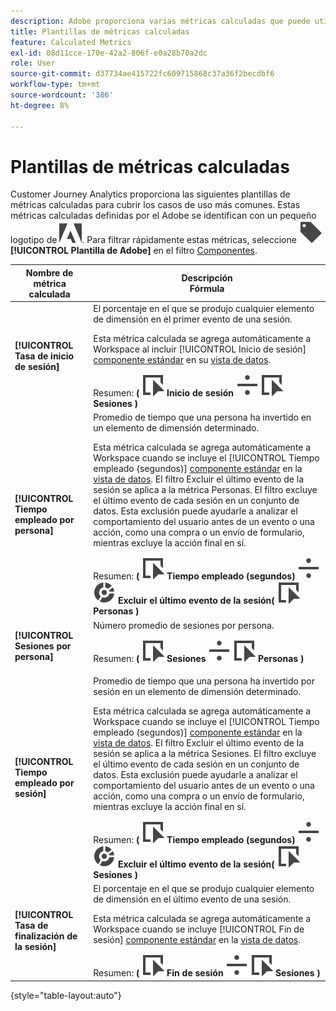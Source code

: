 ```yaml
---
description: Adobe proporciona varias métricas calculadas que puede utilizar. Esta página enumera dichas métricas y los usos a los que están destinadas.
title: Plantillas de métricas calculadas
feature: Calculated Metrics
exl-id: 08d11cce-170e-42a2-806f-e0a28b70a2dc
role: User
source-git-commit: d37734ae415722fc609715868c37a36f2becdbf6
workflow-type: tm+mt
source-wordcount: '386'
ht-degree: 8%

---
```


# Plantillas de métricas calculadas

Customer Journey Analytics proporciona las siguientes plantillas de métricas calculadas para cubrir los casos de uso más comunes. Estas métricas calculadas definidas por el Adobe se identifican con un pequeño logotipo de ![AdobeLogoSmall](/help/assets/icons/AdobeLogoSmall.svg). Para filtrar rápidamente estas métricas, seleccione ![Etiqueta](/help/assets/icons/Label.svg) **[!UICONTROL Plantilla de Adobe]** en el filtro [Componentes](/help/components/overview.md#filter).

| Nombre de métrica calculada | Descripción<br/>Fórmula |
|---------|----------|
| **[!UICONTROL Tasa de inicio de sesión]** | El porcentaje en el que se produjo cualquier elemento de dimensión en el primer evento de una sesión.<p>Esta métrica calculada se agrega automáticamente a Workspace al incluir [!UICONTROL Inicio de sesión] [componente estándar](/help/data-views/component-reference.md) en su [vista de datos](/help/data-views/create-dataview.md).</p>Resumen: **(** ![Evento](/help/assets/icons/Event.svg) **Inicio de sesión** ![Dividir](/help/assets/icons/Divide.svg) ![Evento](/help/assets/icons/Event.svg) **Sesiones** **)** |
| **[!UICONTROL Tiempo empleado por persona]** | Promedio de tiempo que una persona ha invertido en un elemento de dimensión determinado.<p>Esta métrica calculada se agrega automáticamente a Workspace cuando se incluye el [!UICONTROL Tiempo empleado (segundos)] [componente estándar](/help/data-views/component-reference.md) en la [vista de datos](/help/data-views/create-dataview.md). El filtro Excluir el último evento de la sesión se aplica a la métrica Personas. El filtro excluye el último evento de cada sesión en un conjunto de datos. Esta exclusión puede ayudarle a analizar el comportamiento del usuario antes de un evento o una acción, como una compra o un envío de formulario, mientras excluye la acción final en sí.</p>Resumen: **(** ![Evento](/help/assets/icons/Event.svg) **Tiempo empleado (segundos)** ![Dividir](/help/assets/icons/Divide.svg) ![Segmentación](/help/assets/icons/Segmentation.svg) **Excluir el último evento de la sesión(** ![Evento](/help/assets/icons/Event.svg) **Personas )** |
| **[!UICONTROL Sesiones por persona]** | Número promedio de sesiones por persona.<p>Resumen: **(** ![Evento](/help/assets/icons/Event.svg) **Sesiones** ![Dividir](/help/assets/icons/Divide.svg) ![Evento](/help/assets/icons/Event.svg) **Personas** **)** |
| **[!UICONTROL Tiempo empleado por sesión]** | Promedio de tiempo que una persona ha invertido por sesión en un elemento de dimensión determinado.<p>Esta métrica calculada se agrega automáticamente a Workspace cuando se incluye el [!UICONTROL Tiempo empleado (segundos)] [componente estándar](/help/data-views/component-reference.md) en la [vista de datos](/help/data-views/create-dataview.md). El filtro Excluir el último evento de la sesión se aplica a la métrica Sesiones. El filtro excluye el último evento de cada sesión en un conjunto de datos. Esta exclusión puede ayudarle a analizar el comportamiento del usuario antes de un evento o una acción, como una compra o un envío de formulario, mientras excluye la acción final en sí.</p>Resumen: **(** ![Evento](/help/assets/icons/Event.svg) **Tiempo empleado (segundos)** ![Dividir](/help/assets/icons/Divide.svg) ![Segmentación](/help/assets/icons/Segmentation.svg) **Excluir el último evento de la sesión(** ![Evento](/help/assets/icons/Event.svg) **Sesiones )** |
| **[!UICONTROL Tasa de finalización de la sesión]** | El porcentaje en el que se produjo cualquier elemento de dimensión en el último evento de una sesión. <p>Esta métrica calculada se agrega automáticamente a Workspace cuando se incluye [!UICONTROL Fin de sesión] [componente estándar](/help/data-views/component-reference.md) en la [vista de datos](/help/data-views/create-dataview.md).</p>Resumen: **(** ![Evento](/help/assets/icons/Event.svg) **Fin de sesión** ![Dividir](/help/assets/icons/Divide.svg) ![Evento](/help/assets/icons/Event.svg) **Sesiones** **)** |

{style="table-layout:auto"}
